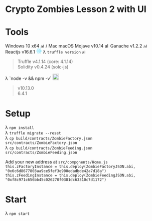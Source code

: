 
# Crypto Zombies Lesson 2 with UI  

# Tools
  Windows 10 x64  <img width="12px" src="https://www.clipartmax.com/png/middle/15-158853_download-windows-10-logo-vector.png" alt="alt text" title="Logo Title Text 1"> / Mac macOS Mojave v10.14 <img width="14px" src="https://km.support.apple.com/kb/securedImage.jsp?productid=PP91&size=240x240" alt="alt text" title="Logo Title Text 1">
  Ganache v1.2.2  <img width="12px" src="https://truffleframework.com/img/ganache-logomark.svg" alt="alt text" title="Logo Title Text 1">  
  Reactjs v16.6.1  <img width="18px" src="data:image/svg+xml;base64,PHN2ZyB4bWxucz0iaHR0cDovL3d3dy53My5vcmcvMjAwMC9zdmciIHZpZXdCb3g9Ii0xMS41IC0xMC4yMzE3NCAyMyAyMC40NjM0OCI+CiAgPHRpdGxlPlJlYWN0IExvZ288L3RpdGxlPgogIDxjaXJjbGUgY3g9IjAiIGN5PSIwIiByPSIyLjA1IiBmaWxsPSIjNjFkYWZiIi8+CiAgPGcgc3Ryb2tlPSIjNjFkYWZiIiBzdHJva2Utd2lkdGg9IjEiIGZpbGw9Im5vbmUiPgogICAgPGVsbGlwc2Ugcng9IjExIiByeT0iNC4yIi8+CiAgICA8ZWxsaXBzZSByeD0iMTEiIHJ5PSI0LjIiIHRyYW5zZm9ybT0icm90YXRlKDYwKSIvPgogICAgPGVsbGlwc2Ugcng9IjExIiByeT0iNC4yIiB0cmFuc2Zvcm09InJvdGF0ZSgxMjApIi8+CiAgPC9nPgo8L3N2Zz4K" alt="alt text" title="Logo Title Text 1">
  λ `truffle version`  <img width="12px" src="https://truffleframework.com/img/truffle-logomark.svg" alt="alt text" title="Logo Title Text 1">
  <blockquote>
    Truffle v4.1.14 (core: 4.1.14)<br>
    Solidity v0.4.24 (solc-js)
  </blockquote>
  λ `node -v && npm -v` <img width="20px" src="https://nodejs.org/static/images/logos/nodejs-new-pantone-black.png" alt="alt text" title="Logo Title Text 1">
  <blockquote>
    v10.13.0<br>
    6.4.1
  </blockquote>

# Setup
  λ `npm install`  
  λ `truffle migrate --reset`  
  λ `cp build/contracts/ZombieFactory.json src/contracts/ZombieFactory.json`  
  λ `cp build/contracts/ZombieFeeding.json src/contracts/ZombieFeeding.json`    

  Add your new address at `src/components/Home.js`  
  `this.zFactoryInstance = this.deploy(ZombieFactoryJSON.abi, "0x6c6d8677803aa9ce5fef3e900edadbde42a7d18a")`  
  `this.zFeedingInstance = this.deploy(ZombieFeedingJSON.abi, "0xf8c971c656bb45c026270f0381dc63310c7d1172")`  

# Start
  λ `npm start`  
